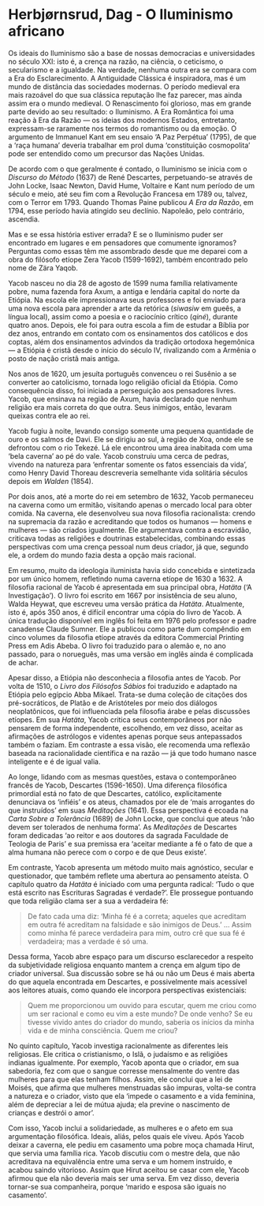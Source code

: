 # Herbjørnsrud, Dag - O Iluminismo africano

Os ideais do Iluminismo são a base de nossas democracias e universidades no século XXI: isto é, a crença na razão, na ciência, o ceticismo, o secularismo e a igualdade. Na verdade, nenhuma outra era se compara com a Era do Esclarecimento. A Antiguidade Clássica é inspiradora, mas é um mundo de distância das sociedades modernas. O período medieval era mais razoável do que sua clássica reputação lhe faz parecer, mas ainda assim era o mundo medieval. O Renascimento foi glorioso, mas em grande parte devido ao seu resultado: o Iluminismo. A Era Romântica foi uma reação à Era da Razão — os ideias dos modernos Estados, entretanto, expressam-se raramente nos termos do romantismo ou da emoção. O argumento de Immanuel Kant em seu ensaio ‘A Paz Perpétua’ (1795), de que a ‘raça humana’ deveria trabalhar em prol duma ‘constituição cosmopolita’ pode ser entendido como um precursor das Nações Unidas.

De acordo com o que geralmente é contado, o Iluminismo se inicia com o _Discurso do Método_ (1637) de René Descartes, perpetuando-se através de John Locke, Isaac Newton, David Hume, Voltaire e Kant num período de um século e meio, até seu fim com a Revolução Francesa em 1789 ou, talvez, com o Terror em 1793. Quando Thomas Paine publicou _A Era da Razão_, em 1794, esse período havia atingido seu declínio. Napoleão, pelo contrário, ascendia.

Mas e se essa história estiver errada? E se o Iluminismo puder ser encontrado em lugares e em pensadores que comumente ignoramos? Perguntas como essas têm me assombrado desde que me deparei com a obra do filósofo etíope Zera Yacob (1599-1692), também encontrado pelo nome de Zära Yaqob.

Yacob nasceu no dia 28 de agosto de 1599 numa família relativamente pobre, numa fazenda fora Axum, a antiga e lendária capital do norte da Etiópia. Na escola ele impressionava seus professores e foi enviado para uma nova escola para aprender a arte da retórica (_siwasiw_ em gueês, a língua local), assim como a poesia e o raciocínio crítico (_qiné_), durante quatro anos. Depois, ele foi para outra escola a fim de estudar a Bíblia por dez anos, entrando em contato com os ensinamentos dos católicos e dos coptas, além dos ensinamentos advindos da tradição ortodoxa hegemônica — a Etiópia é cristã desde o início do século IV, rivalizando com a Armênia o posto de nação cristã mais antiga.

Nos anos de 1620, um jesuíta português convenceu o rei Susênio a se converter ao catolicismo, tornada logo religião oficial da Etiópia. Como consequência disso, foi iniciada a perseguição aos pensadores livres. Yacob, que ensinava na região de Axum, havia declarado que nenhum religião era mais correta do que outra. Seus inimigos, então, levaram queixas contra ele ao rei.

Yacob fugiu à noite, levando consigo somente uma pequena quantidade de ouro e os salmos de Davi. Ele se dirigiu ao sul, à região de Xoa, onde ele se defrontou com o rio Tekezé. Lá ele encontrou uma área inabitada com uma ‘bela caverna’ ao pé do vale. Yacob construiu uma cerca de pedras, vivendo na natureza para ‘enfrentar somente os fatos essenciais da vida’, como Henry David Thoreau descreveria semelhante vida solitária séculos depois em _Walden_ (1854).

Por dois anos, até a morte do rei em setembro de 1632, Yacob permaneceu na caverna como um ermitão, visitando apenas o mercado local para obter comida. Na caverna, ele desenvolveu sua nova filosofia racionalista: crendo na supremacia da razão e acreditando que todos os humanos — homens e mulheres — são criados igualmente. Ele argumentava contra a escravidão, criticava todas as religiões e doutrinas estabelecidas, combinando essas perspectivas com uma crença pessoal num deus criador, já que, segundo ele, a ordem do mundo fazia desta a opção mais racional.

Em resumo, muito da ideologia iluminista havia sido concebida e sintetizada por um único homem, refletindo numa caverna etíope de 1630 a 1632. A filosofia racional de Yacob é apresentada em sua principal obra, _Hatäta_ (‘A Investigação’). O livro foi escrito em 1667 por insistência de seu aluno, Walda Heywat, que escreveu uma versão prática da _Hatäta_. Atualmente, isto é, após 350 anos, é difícil encontrar uma cópia do livro de Yacob. A única tradução disponível em inglês foi feita em 1976 pelo professor e padre canadense Claude Sumner. Ele a publicou como parte dum compêndio em cinco volumes da filosofia etíope através da editora Commercial Printing Press em Adis Abeba. O livro foi traduzido para o alemão e, no ano passado, para o norueguês, mas uma versão em inglês ainda é complicada de achar.

Apesar disso, a Etiópia não desconhecia a filosofia antes de Yacob. Por volta de 1510, o _Livro dos Filósofos Sábios_ foi traduzido e adaptado na Etiópia pelo egípcio Abba Mikael. Trata-se duma coleção de citações dos pré-socráticos, de Platão e de Aristóteles por meio dos diálogos neoplatônicos, que foi influenciada pela filosofia árabe e pelas discussões etíopes. Em sua _Hatäta_, Yacob critica seus contemporâneos por não pensarem de forma independente, escolhendo, em vez disso, aceitar as afirmações de astrólogos e videntes apenas porque seus antepassados também o faziam. Em contraste a essa visão, ele recomenda uma reflexão baseada na racionalidade científica e na razão — já que todo humano nasce inteligente e é de igual valia.

Ao longe, lidando com as mesmas questões, estava o contemporâneo francês de Yacob, Descartes (1596-1650). Uma diferença filosófica primordial está no fato de que Descartes, católico, explicitamente denunciava os ‘infiéis’ e os ateus, chamados por ele de ‘mais arrogantes do que instruídos’ em suas _Meditações_ (1641). Essa perspectiva é ecoada na _Carta Sobre a Tolerância_ (1689) de John Locke, que conclui que ateus ‘não devem ser tolerados de nenhuma forma’. As _Meditações_ de Descartes foram dedicadas ‘ao reitor e aos doutores da sagrada Faculdade de Teologia de Paris’ e sua premissa era ‘aceitar mediante a fé o fato de que a alma humana não perece com o corpo e de que Deus existe’.

Em contraste, Yacob apresenta um método muito mais agnóstico, secular e questionador, que também reflete uma abertura ao pensamento ateísta. O capítulo quatro da _Hatäta_ é iniciado com uma pergunta radical: ‘Tudo o que está escrito nas Escrituras Sagradas é verdade?’. Ele prossegue pontuando que toda religião clama ser a sua a verdadeira fé:
>De fato cada uma diz: ‘Minha fé é a correta; aqueles que acreditam em outra fé acreditam na falsidade e são inimigos de Deus.’ … Assim como minha fé parece verdadeira para mim, outro crê que sua fé é verdadeira; mas a verdade é só uma.

Dessa forma, Yacob abre espaço para um discurso esclarecedor a respeito da subjetividade religiosa enquanto mantem a crença em algum tipo de criador universal. Sua discussão sobre se há ou não um Deus é mais aberta do que aquela encontrada em Descartes, e possivelmente mais acessível aos leitores atuais, como quando ele incorpora perspectivas existenciais:
>Quem me proporcionou um ouvido para escutar, quem me criou como um ser racional e como eu vim a este mundo? De onde venho? Se eu tivesse vivido antes do criador do mundo, saberia os inícios da minha vida e de minha consciência. Quem me criou?

No quinto capítulo, Yacob investiga racionalmente as diferentes leis religiosas. Ele critica o cristianismo, o Islã, o judaísmo e as religiões indianas igualmente. Por exemplo, Yacob aponta que o criador, em sua sabedoria, fez com que o sangue corresse mensalmente do ventre das mulheres para que elas tenham filhos. Assim, ele conclui que a lei de Moisés, que afirma que mulheres menstruadas são impuras, volta-se contra a natureza e o criador, visto que ela ‘impede o casamento e a vida feminina, além de depreciar a lei de mútua ajuda; ela previne o nascimento de crianças e destrói o amor’.

Com isso, Yacob inclui a solidariedade, as mulheres e o afeto em sua argumentação filosófica. Ideais, aliás, pelos quais ele viveu. Após Yacob deixar a caverna, ele pediu em casamento uma pobre moça chamada Hirut, que servia uma família rica. Yacob discutiu com o mestre dela, que não acreditava na equivalência entre uma serva e um homem instruído, e acabou saindo vitorioso. Assim que Hirut aceitou se casar com ele, Yacob afirmou que ela não deveria mais ser uma serva. Em vez disso, deveria tornar-se sua companheira, porque ‘marido e esposa são iguais no casamento’.